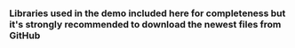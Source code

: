 ### Libraries used in the demo included here for completeness but it's strongly recommended to download the newest files from GitHub 
